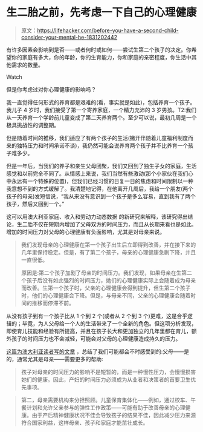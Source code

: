 # 生二胎之前，先考虑一下自己的心理健康

> 原文：<https://lifehacker.com/before-you-have-a-second-child-consider-your-mental-he-1831202442>

有许多因素会影响到是否——或者何时或如何——尝试生第二个孩子的决定。你希望你的家庭有多大，你的年龄，你的生育能力，你和家庭的亲密程度，你生活中其他需求的数量。

Watch

但是你考虑过对你心理健康的影响吗？

我一直觉得任何形式的养育都是艰难的(看，事实就是如此)，包括养育一个孩子。我儿子 4 岁时，我们接受了第一个寄养家庭，一个精力充沛的 3 岁男孩。T2:我们从一天养育一个学龄前儿童变成了第二天养育两个。至少可以说，最初几周是一个极具挑战性的调整期。

但是随着时间的推移，我们适应了有两个孩子的生活(撇开伴随着儿童福利制度而来的独特压力和时间承诺不谈)，我仍然可能会说养育两个孩子并不比养育一个孩子难多少。

但是一年后，当我们的养子和亲生父母团聚，我们又回到了独生子女的家庭，生活感觉和以前完全不同了。从情感上来说，我们当然有些激动(那个小家伙在我们心中永远有一个特殊的位置)，但我们已经习惯的日复一日的焦虑和时间限制以一种我意想不到的方式缓解了。我清楚地记得，在他离开几周后，我给一个朋友(两个孩子的母亲)发短信说，“我从来没有意识到一个孩子是多么容易，直到我有了两个孩子，然后又回到一个。”

这可以用澳大利亚家庭、收入和劳动力动态数据 的新研究来解释，该研究得出结论，生二胎不仅在短期内增加了父母双方的时间压力，而且从长期来看也是如此。增加的时间压力对父母的心理健康有负面影响，尤其是对母亲来说。

> 我们发现母亲的心理健康在第一个孩子出生后立即得到改善，并在接下来的几年里保持稳定。但是，有了第二个孩子，母亲的心理健康急剧下降，并且一直很低。
> 
> 原因是:第二个孩子加剧了母亲的时间压力。我们发现，如果母亲在生第二个孩子后没有如此强烈的时间压力，她们的心理健康实际上会随着成为母亲而改善。生第一个孩子时，父亲的心理健康会得到提升，但生第二个孩子时，他们的心理健康会下降。但是，与母亲不同，父亲的心理健康会随着时间的推移而停滞不前。

从没有孩子到有一个孩子比从 1 个到 2 个(或者从 2 个到 3 个)更难，这是合乎逻辑的；毕竟，为人父母给一个人的生活带来了一个全新的角色。但这项分析发现，即使育儿技能和经验有所提高，并且在孩子长大和更加独立的几年里都在育儿，额外孩子的时间压力也不会减轻，可能会对父母的心理健康造成持久的压力。

[这篇为澳大利亚读者写的文章](https://theconversation.com/having-a-second-child-worsens-parents-mental-health-new-research-107806) ，总结了我们可能都会不时感受到的:父母——是的，通常尤其是母亲——需要更多的帮助:

> 孩子对母亲的时间压力的影响不是短暂的，而是一种慢性压力，会慢慢损害她们的健康。因此，产妇的时间压力必须成为从业者和决策者的首要卫生优先事项。

> 第二，母亲需要机构来分担照顾。儿童保育集体化——例如，通过校车、午餐计划和允许父亲参与的弹性工作政策——可能有助于改善母亲的心理健康。由于产后精神健康状况不佳会导致孩子的结果不佳，因此减少压力来源符合国家利益，这样母亲、孩子和家庭才能茁壮成长。